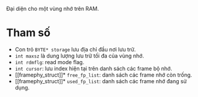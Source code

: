 Đại diện cho một vùng nhớ trên RAM.
# Tham số
- Con trỏ `BYTE* storage` lưu địa chỉ đầu nơi lưu trữ.
- `int maxsz` là dung lượng lưu trữ tối đa của vùng nhớ.
- `int rdmflg`: read mode flag.
- `int cursor`: lưu index hiện tại trên danh sách các frame bộ nhớ.
- [[framephy_struct]]* `free_fp_list`: danh sách các frame nhớ còn trống.
- [[framephy_struct]]* `used_fp_list`: danh sách các frame nhớ đang sử dụng.